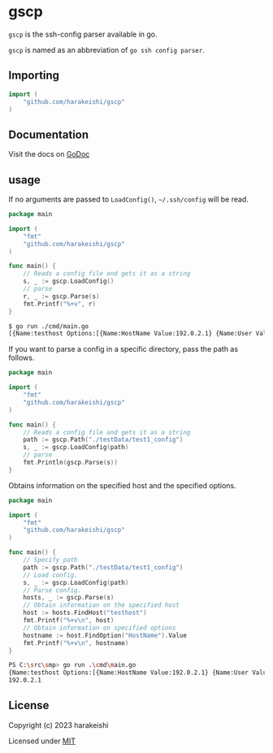 # gscp
`gscp` is the ssh-config parser available in go.

`gscp` is named as an abbreviation of `go ssh config parser`.


## Importing
```go
import (
    "github.com/harakeishi/gscp"
)
```

## Documentation
Visit the docs on [GoDoc](https://pkg.go.dev/github.com/harakeishi/gscp)

## usage

If no arguments are passed to `LoadConfig()`, `~/.ssh/config` will be read.

```go
package main

import (
	"fmt"
	"github.com/harakeishi/gscp"
)

func main() {
	// Reads a config file and gets it as a string
	s, _ := gscp.LoadConfig()
	// parse
	r, _ := gscp.Parse(s)
	fmt.Printf("%+v", r)
}
```

```sh
$ go run ./cmd/main.go
[{Name:testhost Options:[{Name:HostName Value:192.0.2.1} {Name:User Value:myuser} {Name:IdentityFile Value:~/.ssh/id_rsa} {Name:ServerAliveInterval Value:60}]}]
```

If you want to parse a config in a specific directory, pass the path as follows.

```go
package main

import (
	"fmt"
	"github.com/harakeishi/gscp"
)

func main() {
	// Reads a config file and gets it as a string
	path := gscp.Path("./testData/test1_config")
	s, _ := gscp.LoadConfig(path)
	// parse
	fmt.Println(gscp.Parse(s))
}
```

Obtains information on the specified host and the specified options.

```go
package main

import (
	"fmt"
	"github.com/harakeishi/gscp"
)

func main() {
	// Specify path
	path := gscp.Path("./testData/test1_config")
	// Load config.
	s, _ := gscp.LoadConfig(path)
	// Parse config.
	hosts, _ := gscp.Parse(s)
	// Obtain information on the specified host
	host := hosts.FindHost("testhost")
	fmt.Printf("%+v\n", host)
	// Obtain information on specified options
	hostname := host.FindOption("HostName").Value
	fmt.Printf("%+v\n", hostname)
}
```

```sh
PS C:\src\smp> go run .\cmd\main.go
{Name:testhost Options:[{Name:HostName Value:192.0.2.1} {Name:User Value:myuser} {Name:IdentityFile Value:~/.ssh/id_rsa} {Name:ServerAliveInterval Value:60}]}
192.0.2.1
```

## License
Copyright (c) 2023 harakeishi

Licensed under [MIT](LICENSE)
